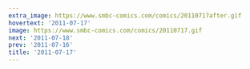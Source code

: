 ```yaml
---
extra_image: https://www.smbc-comics.com/comics/20110717after.gif
hovertext: '2011-07-17'
image: https://www.smbc-comics.com/comics/20110717.gif
next: '2011-07-18'
prev: '2011-07-16'
title: '2011-07-17'
---
```

